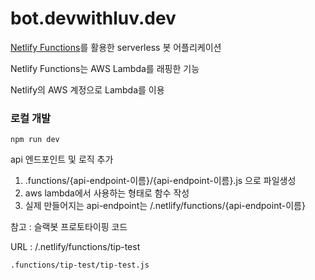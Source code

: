# bot.devwithluv.dev

[Netlify Functions](https://www.netlify.com/products/functions/)를 활용한 serverless 봇 어플리케이션

Netlify Functions는 AWS Lambda를 래핑한 기능

Netlify의 AWS 계정으로 Lambda를 이용

### 로컬 개발

```
npm run dev
```

api 엔드포인트 및 로직 추가

1. .functions/{api-endpoint-이름}/{api-endpoint-이름}.js 으로 파일생성
1. aws lambda에서 사용하는 형태로 함수 작성
1. 실제 만들어지는 api-endpoint는 /.netlify/functions/{api-endpoint-이름}

참고 : 슬랙봇 프로토타이핑 코드

URL : /.netlify/functions/tip-test

```
.functions/tip-test/tip-test.js
```
